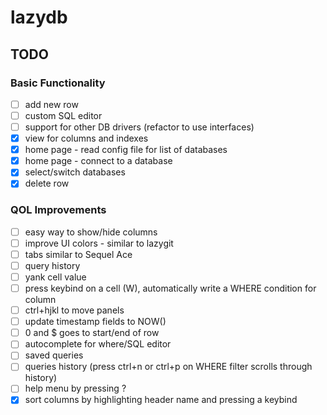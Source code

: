 # lazydb

## TODO

### Basic Functionality
- [ ] add new row
- [ ] custom SQL editor
- [ ] support for other DB drivers (refactor to use interfaces)
- [x] view for columns and indexes
- [x] home page - read config file for list of databases
- [x] home page - connect to a database
- [x] select/switch databases
- [x] delete row

### QOL Improvements
- [ ] easy way to show/hide columns
- [ ] improve UI colors - similar to lazygit
- [ ] tabs similar to Sequel Ace
- [ ] query history
- [ ] yank cell value
- [ ] press keybind on a cell (W), automatically write a WHERE condition for column 
- [ ] ctrl+hjkl to move panels
- [ ] update timestamp fields to NOW() 
- [ ] 0 and $ goes to start/end of row
- [ ] autocomplete for where/SQL editor
- [ ] saved queries
- [ ] queries history (press ctrl+n or ctrl+p on WHERE filter scrolls through history)
- [ ] help menu by pressing ?
- [x] sort columns by highlighting header name and pressing a keybind
